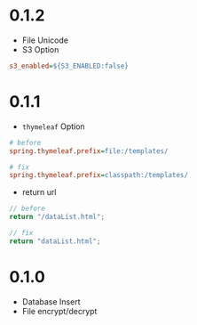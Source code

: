 # 0.1.2

- File Unicode
- S3 Option

```ini
s3_enabled=${S3_ENABLED:false}
```

# 0.1.1

- `thymeleaf` Option

```ini
# before
spring.thymeleaf.prefix=file:/templates/

# fix
spring.thymeleaf.prefix=classpath:/templates/
```

- return url

```java
// before
return "/dataList.html";

// fix
return "dataList.html";
```

# 0.1.0

- Database Insert
- File encrypt/decrypt